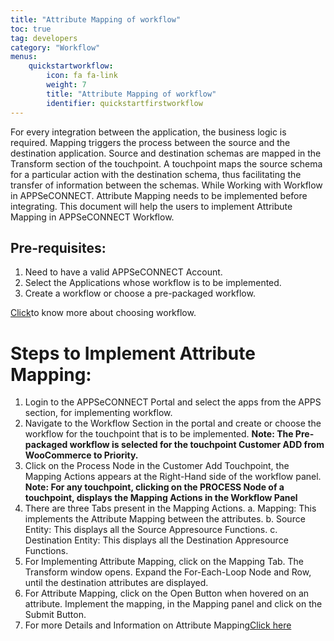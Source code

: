 ```yaml
---
title: "Attribute Mapping of workflow"
toc: true
tag: developers
category: "Workflow"
menus: 
    quickstartworkflow:
        icon: fa fa-link
        weight: 7
        title: "Attribute Mapping of workflow" 
        identifier: quickstartfirstworkflow
---
```


For every integration between the application, the business logic is required. Mapping triggers the process between the source and the destination application. Source and destination schemas are mapped in the Transform section of the touchpoint.
A touchpoint maps the source schema for a particular action with the destination schema, thus facilitating the transfer of information between the schemas. While Working with Workflow in APPSeCONNECT.
Attribute Mapping needs to be implemented before integrating. This document will help the users to implement Attribute Mapping in APPSeCONNECT Workflow.

## Pre-requisites:
1.	Need to have a valid APPSeCONNECT Account.
2.	Select the Applications whose workflow is to be implemented.
3.	Create a workflow or choose a pre-packaged workflow.

[Click](/workflow/steps-to-choose-your-workflow/)to know more about choosing workflow.

# Steps to Implement Attribute Mapping:

1.	Login to the APPSeCONNECT Portal and select the apps from the APPS section, for implementing workflow.
2.	Navigate to the Workflow Section in the portal and create or choose the workflow for the touchpoint that is to be implemented.
**Note: The Pre-packaged workflow is selected for the touchpoint Customer ADD from WooCommerce to Priority.**
3.	Click on the Process Node in the Customer Add Touchpoint, the Mapping Actions appears at the Right-Hand side of the workflow panel.
**Note: For any touchpoint, clicking on the PROCESS Node of a touchpoint, displays the Mapping Actions in the Workflow Panel**
4.	There are three Tabs present in the Mapping Actions.
a.	Mapping: This implements the Attribute Mapping between the attributes.
b.	Source Entity: This displays all the Source Appresource Functions.
c.	Destination Entity: This displays all the Destination Appresource Functions.
5.	For Implementing Attribute Mapping, click on the Mapping Tab. The Transform window opens. Expand the For-Each-Loop Node and Row, until the destination attributes are displayed.
6.  For Attribute Mapping, click on the Open Button when hovered on an attribute. Implement the mapping, in the Mapping panel and click on the Submit Button.
7.  For more Details and Information on Attribute Mapping[Click here](/transformation/steps-to-cutomize-prebuilt-mapping/)

